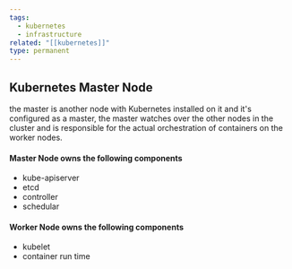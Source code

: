 ```yaml
---
tags:
  - kubernetes
  - infrastructure
related: "[[kubernetes]]"
type: permanent
---
```

## Kubernetes Master Node
the master is another node with Kubernetes installed on it and it's configured as a master, the master watches over the other nodes in the cluster and is responsible for the actual orchestration of containers on the worker nodes.

#### Master Node owns the following components 
- kube-apiserver
- etcd
- controller 
- schedular

#### Worker Node owns the following components 
- kubelet
- container run time



